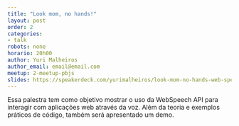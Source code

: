 ```yaml
---
title: "Look mom, no hands!"
layout: post
order: 2
categories:
- talk
robots: none
horario: 20h00
author: Yuri Malheiros
author_email: email@email.com
meetup: 2-meetup-pbjs
slides: https://speakerdeck.com/yurimalheiros/look-mom-no-hands-web-speech-api
---
```


Essa palestra tem como objetivo mostrar o uso da WebSpeech API para interagir com aplicações web através da voz. Além da teoria e exemplos práticos de código, também será apresentado um demo.